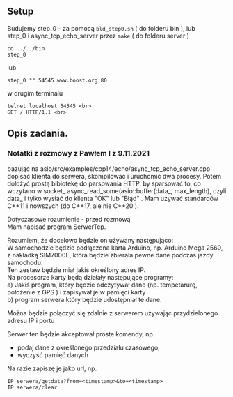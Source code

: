 ## Setup
Budujemy step_0 - za pomocą `bld_step0.sh` ( do folderu bin ), lub <br>
 step_0 i async_tcp_echo_server przez `make` ( do folderu server )

```
cd ../../bin
step_0
```
lub 
```
step_0 "" 54545 www.boost.org 80
```
w drugim terminalu <br>
```
telnet localhost 54545 <br>
GET / HTTP/1.1 <br>
```

## Opis zadania.

### Notatki z rozmowy z Pawłem I z 9.11.2021

bazując na asio/src/examples/cpp14/echo/async_tcp_echo_server.cpp
dopisać klienta do serwera, skompilować i uruchomić  dwa procesy.
Potem dołożyć prostą bibiotekę do parsowania HTTP, 
by sparsować to, co wczytano w socket_.async_read_some(asio::buffer(data_, max_length),
czyli data_ i tylko wysłać do klienta "OK" lub "Błąd" .
Mam używać standardów C++11 i nowszych (do C++17, ale nie C++20 ).


Dotyczasowe rozumienie - przed rozmową<br>
Mam napisać program SerwerTcp.<br>


Rozumiem, że docelowo będzie on używany następująco:<br>
W samochodzie będzie podłączona karta Arduino, np. Arduino Mega 2560, z nakładką SIM7000E, 
która będzie zbierała pewne dane podczas jazdy samochodu.<br>
Ten zestaw będzie miał jakiś określony adres IP.<br>
Na procesorze karty będą działały następujące programy:<br>
 a) Jakiś program, który będzie odczytywał dane (np. tempetarurę, położenie z GPS ) i zapisywał je w pamięci karty<br>
 b) program serwera który będzie udostępniał te dane.<br>
 
 Można będzie połączyć się zdalnie z serwerem używając przydzielonego adresu IP i portu<br>

Serwer ten będzie akceptował proste komendy, np.<br>
* podaj dane z określonego przedziału czasowego,
* wyczyść pamięć danych

Na razie zapiszę je jako url, np.<br>
```
IP serwera/getdata?from=<timestamp>&to=<timestamp>
IP serwera/clear
```

